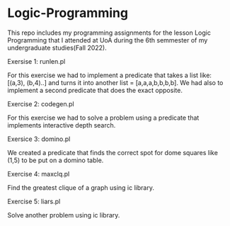 # Logic-Programming

This repo includes my programming assignments for the lesson Logic Programming that I attended at UoA during the 6th semmester of my undergraduate studies(Fall 2022).

Exersise 1: runlen.pl
 
For this exercise we had to implement a predicate that takes a list like: [(a,3), (b,4)..] and turns it into another list = [a,a,a,b,b,b,b].
We had also to implement a second predicate that does the exact opposite.

Exercise 2: codegen.pl

For this exercise we had to solve a problem using a predicate that implements interactive depth search.

Exersice 3: domino.pl

We created a predicate that finds the correct spot for dome squares like (1,5) to be put on a domino table.

Exercise 4: maxclq.pl

Find the greatest clique of a graph using ic library.

Exercise 5: liars.pl

Solve another problem using ic library.
